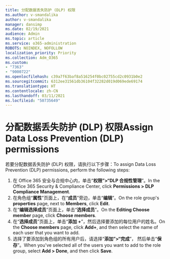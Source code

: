 ```yaml
---
title: 分配数据丢失防护 (DLP) 权限
ms.author: v-smandalika
author: v-smandalika
manager: dansimp
ms.date: 02/19/2021
audience: Admin
ms.topic: article
ms.service: o365-administration
ROBOTS: NOINDEX, NOFOLLOW
localization_priority: Priority
ms.collection: Adm_O365
ms.custom:
- "7363"
- "9000722"
ms.openlocfilehash: c39a7f63baf8a516254f0bc02755cd2c0931b0e2
ms.sourcegitcommit: 6312ee31561db36104f32282d019d069ede69174
ms.translationtype: HT
ms.contentlocale: zh-CN
ms.lasthandoff: 03/11/2021
ms.locfileid: "50735649"
---
```

# <a name="assign-data-loss-prevention-dlp-permissions"></a><span data-ttu-id="000a1-102">分配数据丢失防护 (DLP) 权限</span><span class="sxs-lookup"><span data-stu-id="000a1-102">Assign Data Loss Prevention (DLP) permissions</span></span>

<span data-ttu-id="000a1-103">若要分配数据丢失防护 (DLP) 权限，请执行以下步骤：</span><span class="sxs-lookup"><span data-stu-id="000a1-103">To assign Data Loss Prevention (DLP) permissions, perform the following steps:</span></span>

1. <span data-ttu-id="000a1-104">在 Office 365 安全与合规中心内，单击“**权限”>“DLP 合规性管理**”。</span><span class="sxs-lookup"><span data-stu-id="000a1-104">In the Office 365 Security & Compliance Center, click **Permissions > DLP Compliance Management**.</span></span>
2. <span data-ttu-id="000a1-105">在角色组“**属性**”页面上，在“**成员**”旁边，单击“**编辑**”。</span><span class="sxs-lookup"><span data-stu-id="000a1-105">On the role group's **properties** page, next to **Members**, click **Edit**.</span></span>
3. <span data-ttu-id="000a1-106">在“**编辑选择成员**”页面上，单击“**选择成员**”。</span><span class="sxs-lookup"><span data-stu-id="000a1-106">On the **Editing Choose member** page, click **Choose members**.</span></span>
4. <span data-ttu-id="000a1-107">在“**选择成员**”页面上，单击“**添加 +**”，然后选择要添加的每位用户的姓名。</span><span class="sxs-lookup"><span data-stu-id="000a1-107">On the **Choose members** page, click **Add+**, and then select the name of each user that you want to add.</span></span>
5. <span data-ttu-id="000a1-108">选择了要添加到角色组的所有用户后，请选择“**添加”>“完成**”， 然后单击“**保存**”。</span><span class="sxs-lookup"><span data-stu-id="000a1-108">When you've selected all of the users you want to add to the role group, select **Add > Done**, and then click **Save**.</span></span>
